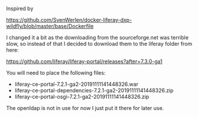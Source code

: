 Inspired by

https://github.com/SvenWerlen/docker-liferay-dxp-wildfly/blob/master/base/Dockerfile

I changed it a bit as the downloading from the sourceforge.net was terrible slow, so instead of that I decided to download them to the liferay folder from here:

https://github.com/liferay/liferay-portal/releases?after=7.3.0-ga1

You will need to place the following files:

- liferay-ce-portal-7.2.1-ga2-20191111141448326.war
- liferay-ce-portal-dependencies-7.2.1-ga2-20191111141448326.zip
- liferay-ce-portal-osgi-7.2.1-ga2-20191111141448326.zip

The openldap is not in use for now I just put it there for later use.

